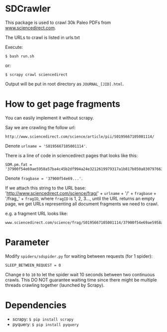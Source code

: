 SDCrawler
====

This package is used to crawl 30k Paleo PDFs from www.sciencedirect.com.

The URLs to crawl is listed in urls.txt

Execute:

    $ bash run.sh

or:

    $ scrapy crawl sciencedirect

Output will be put in root directory as `JOURNAL_[JID].html`.



How to get page fragments
====

You can easily implement it without scrapy.

Say we are crawling the follow url:

    http://www.sciencedirect.com/science/article/pii/S0195667105001114/

Denote `urlname = 'S0195667105001114'`.

There is a line of code in sciencedirect pages that looks like this:

    SDM.pm.fat = '37900f54e69ae5958a57ba4c45b2df994a24e3212619979317a1b817b850a830797663bcca49b06fe821d4e3bd4f98b6bb97e7b5385c50cb78a6225a3d27530c0cc56612944497703e70a0a042d86e1972d995d611722ab9c7dae6e993e961ffbb2c9582a32d1134cc49f2dd12cdbdcd3ed8329c5edf92a3b7f18ce140a85288b22f9ffe2ad050d0201c69127c29e139cae21038f6d86ef32937727e62c3b877e9c82a608d13766521a09451574c21f1';

Denote `fragbase = '37900f54e69...'`. 

If we attach this string to the URL base: 'http://www.sciencedirect.com/science/frag/' + `urlname` + '/' + `fragbase` + '/frag_' + `fragID`, where  `fragID` is 1, 2, 3..., until the URL returns an empty page, we get URLs representing all document fragments we need to crawl.

e.g. a fragment URL looks like:

    www.sciencedirect.com/science/frag/S0195667105001114/37900f54e69ae5958a57ba4c45b2df994a24e3212619979317a1b817b850a830797663bcca49b06fe821d4e3bd4f98b6bb97e7b5385c50cb78a6225a3d27530c0cc56612944497703e70a0a042d86e1972d995d611722ab9c7dae6e993e961ffbb2c9582a32d1134cc49f2dd12cdbdcd3ed8329c5edf92a3b7f18ce140a85288b22f9ffe2ad050d0201c69127c29e139cae21038f6d86ef32937727e62c3b877e9c82a608d13766521a09451574c21f1/frag_1


Parameter
====

Modify `spiders/sdspider.py` for waiting between requests (for 1 spider):

    SLEEP_BETWEEN_REQUEST = 0

Change `0` to `10` to let the spider wait 10 seconds between two
continuous crawls. This DO NOT guarantee waiting time since there might
be multiple threads crawling together (launched by Scrapy).


Dependencies
====

- scrapy: `$ pip install scrapy`
- pyquery: `$ pip install pyquery`


